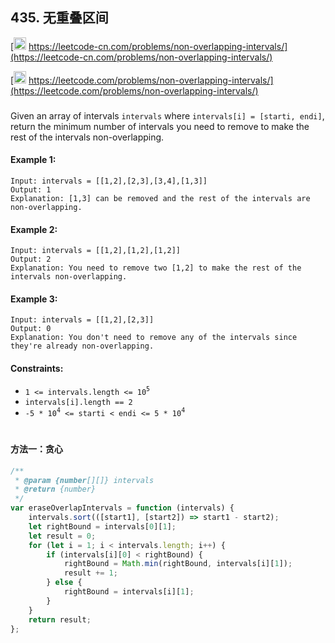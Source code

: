 ## 435. 无重叠区间

[<img src="https://static.leetcode-cn.com/cn-mono-assets/production/assets/logo-dark-cn.c42314a8.svg" height="20" /> https://leetcode-cn.com/problems/non-overlapping-intervals/](https://leetcode-cn.com/problems/non-overlapping-intervals/)

[<img src="https://assets.leetcode.com/static_assets/public/webpack_bundles/images/logo-dark.e99485d9b.svg" height="20"/> https://leetcode.com/problems/non-overlapping-intervals/](https://leetcode.com/problems/non-overlapping-intervals/)

###

Given an array of intervals `intervals` where `intervals[i] = [starti, endi]`, return the minimum number of intervals you need to remove to make the rest of the intervals non-overlapping.

#### Example 1:

```
Input: intervals = [[1,2],[2,3],[3,4],[1,3]]
Output: 1
Explanation: [1,3] can be removed and the rest of the intervals are non-overlapping.
```

#### Example 2:

```
Input: intervals = [[1,2],[1,2],[1,2]]
Output: 2
Explanation: You need to remove two [1,2] to make the rest of the intervals non-overlapping.
```

#### Example 3:

```
Input: intervals = [[1,2],[2,3]]
Output: 0
Explanation: You don't need to remove any of the intervals since they're already non-overlapping.
```

#### Constraints:

-   `1 <= intervals.length <= 10`<sup>`5`</sup>
-   `intervals[i].length == 2`
-   `-5 * 10`<sup>`4`</sup>` <= starti < endi <= 5 * 10`<sup>`4`</sup>

#

#### 方法一：贪心

```js
/**
 * @param {number[][]} intervals
 * @return {number}
 */
var eraseOverlapIntervals = function (intervals) {
    intervals.sort(([start1], [start2]) => start1 - start2);
    let rightBound = intervals[0][1];
    let result = 0;
    for (let i = 1; i < intervals.length; i++) {
        if (intervals[i][0] < rightBound) {
            rightBound = Math.min(rightBound, intervals[i][1]);
            result += 1;
        } else {
            rightBound = intervals[i][1];
        }
    }
    return result;
};
```
